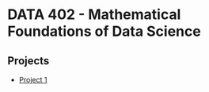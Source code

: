 # DATA 402 - Mathematical Foundations of Data Science

## Projects
- [Project 1](https://github.com/TheAllenChoi/data403-project1)